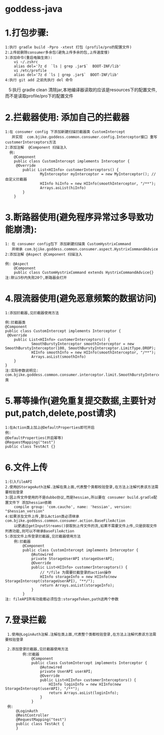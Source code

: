 # goddess-java

# 1.打包步骤:
    1:执行 gradle build -Ppro -xtest 打包 (profile/pro的配置文件)
    2:上传前删除consumer多余包(避免上传多余的包,上传速度慢)
    3:添加命令(重启电脑生效):
        vi ~/.zshrc
        alias del='7z d  `ls | grep .jar$`  BOOT-INF/lib'
        vi /etc/profile 
        alias del='7z d `ls | grep .jar$`  BOOT-INF/lib'
    4:执行 git add 之前先执行 del 命令
    5:执行 gradle clean 清除jar,本地编译器读取的应该是resources下的配置文件,而不是读取profile/pro下的配置文件
    
# 2.拦截器使用: 添加自己的拦截器
    1:在 consumer config 下添加新建扫描拦截器类 CustomIntercept
       并实现  com.bjike.goddess.common.consumer.config.Interceptor接口 重写customerInterceptors方法
    2:添加注解  @Component 扫描注入
      例:
        @Component
        public class CustomIntercept implements Interceptor {
         @Override
            public List<HIInfo> customerInterceptors() {
                    MyInterceptor myInterceptor = new MyInterceptor(); //自定义拦截器
                    HIInfo hiInfo = new HIInfo(smoothInterceptor, "/**");
                    Arrays.asList(hiInfo)
            }
        }
    
# 3.断路器使用(避免程序异常过多导致功能崩溃):
    1: 在 consumer config包下 添加新建扫描类 CustomHystrixCommand
       并继承 com.bjike.goddess.common.consumer.aspect.HystrixCommandAdvice
    2:添加注解 @Aspect @Component 扫描注入
    
    例: @Aspect
        @Component
        public class CustomHystrixCommand extends HystrixCommandAdvice{}
    注:默认5秒内失败20个,断路器会打开
    
# 4.限流器使用(避免恶意频繁的数据访问)
    1:添加拦截器,见拦截器使用方法
   
    例:拦截器类
    @Component
    public class CustomIntercept implements Interceptor {
     @Override
        public List<HIInfo> customerInterceptors() {
                SmoothBurstyInterceptor smoothInterceptor = new SmoothBurstyInterceptor(100, SmoothBurstyInterceptor.LimitType.DROP);
                HIInfo smoothInfo = new HIInfo(smoothInterceptor, "/**");
                Arrays.asList(smoothInfo)
        }
    }
    注:实际参数说明见: com.bjike.goddess.common.consumer.interceptor.limit.SmoothBurstyInterceptor 类
    
# 5.幂等操作(避免重复提交数据,主要针对put,patch,delete,post请求)
    1:在Action类上加上@DefaultProperties即可开启
    例:
    @DefaultProperties(开启幂等)
    @RequestMapping("test")
    public class TestAct {}

# 6.文件上传
    1:引入fileAPI
    2.使用@StorageAuth注解.注解在类上面,代表整个类都校验登录,在方法上注解代表该方法需要校验登录
    3:因上传文件使用的不是dubbo协议,而是hessian,所以要在 consumer build.gradle配置文件下 添加hessian依赖   
        compile group: 'com.caucho', name: 'hessian', version: "$hessian_version"    
    4:如果涉及文件上传,那么Action类必须继承 com.bjike.goddess.common.consumer.action.BaseFileAction 
        以便通过getInputStreams()获取到上传文件的流,如果不需要文件上传,只是获取文件列表功能,则可以不继承BaseFileAction  
    5:添加文件上传登录拦截器,见拦截器使用方法
        例:拦截器
            @Component
            public class CustomIntercept implements Interceptor {
                @Autowired
                private StorageUserAPI storageUserAPI;
                @Override
                public List<HIInfo> customerInterceptors() {
                    // */file 为需要拦截登录的action操作
                    HIInfo storageInfo = new HIInfo(new StorageIntercept(storageUserAPI), "**/");
                    return Arrays.asList(storageInfo);
                }
            }
    注: fileAPI所有功能都必须包含:storageToken,path这两个参数 
    
 # 7.登录拦截
     1.使用@LoginAuth注解.注解在类上面,代表整个类都校验登录,在方法上注解代表该方法需要校验登录
    
     2.添加登录拦截器,见拦截器使用方法
            例:拦截器
                @Component
                public class CustomIntercept implements Interceptor {
                    @Autowired
                    private UserAPI userAPI;
                    @Override
                    public List<HIInfo> customerInterceptors() {
                        HIInfo loginInfo = new HIInfo(new StorageIntercept(userAPI), "/**");
                        return Arrays.asList(loginInfo);
                    }
                }
     例:
         @LoginAuth
         @RestController
         @RequestMapping("test")
         public class TestAct {
         }
    
    
    
